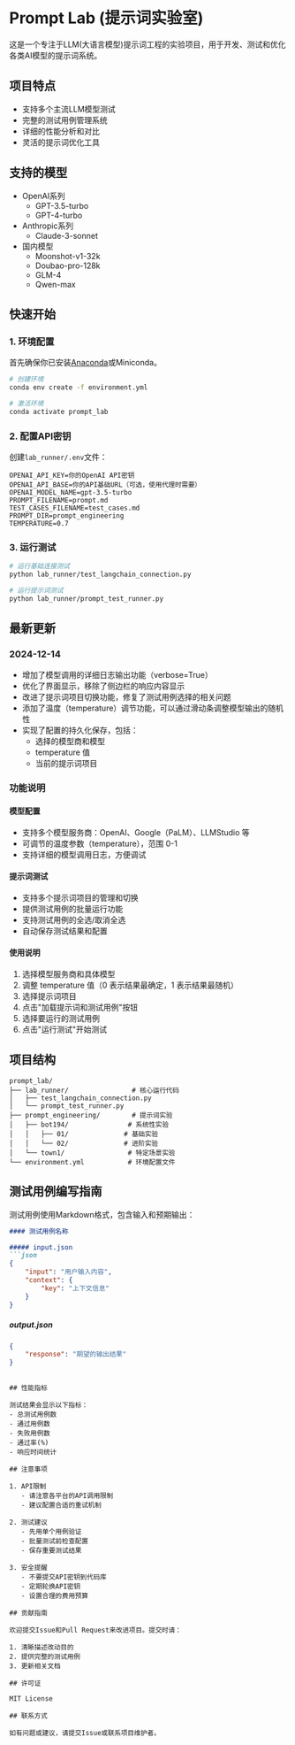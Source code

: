 # Prompt Lab (提示词实验室)

这是一个专注于LLM(大语言模型)提示词工程的实验项目，用于开发、测试和优化各类AI模型的提示词系统。

## 项目特点

- 支持多个主流LLM模型测试
- 完整的测试用例管理系统
- 详细的性能分析和对比
- 灵活的提示词优化工具

## 支持的模型

- OpenAI系列
  - GPT-3.5-turbo
  - GPT-4-turbo
- Anthropic系列
  - Claude-3-sonnet
- 国内模型
  - Moonshot-v1-32k
  - Doubao-pro-128k
  - GLM-4
  - Qwen-max

## 快速开始

### 1. 环境配置

首先确保你已安装[Anaconda](https://www.anaconda.com/download)或Miniconda。

```bash
# 创建环境
conda env create -f environment.yml

# 激活环境
conda activate prompt_lab
```

### 2. 配置API密钥

创建`lab_runner/.env`文件：

```env
OPENAI_API_KEY=你的OpenAI API密钥
OPENAI_API_BASE=你的API基础URL（可选，使用代理时需要）
OPENAI_MODEL_NAME=gpt-3.5-turbo
PROMPT_FILENAME=prompt.md
TEST_CASES_FILENAME=test_cases.md
PROMPT_DIR=prompt_engineering
TEMPERATURE=0.7
```

### 3. 运行测试

```bash
# 运行基础连接测试
python lab_runner/test_langchain_connection.py

# 运行提示词测试
python lab_runner/prompt_test_runner.py
```

## 最新更新

### 2024-12-14
- 增加了模型调用的详细日志输出功能（verbose=True）
- 优化了界面显示，移除了侧边栏的响应内容显示
- 改进了提示词项目切换功能，修复了测试用例选择的相关问题
- 添加了温度（temperature）调节功能，可以通过滑动条调整模型输出的随机性
- 实现了配置的持久化保存，包括：
  - 选择的模型商和模型
  - temperature 值
  - 当前的提示词项目

### 功能说明

#### 模型配置
- 支持多个模型服务商：OpenAI、Google（PaLM）、LLMStudio 等
- 可调节的温度参数（temperature），范围 0-1
- 支持详细的模型调用日志，方便调试

#### 提示词测试
- 支持多个提示词项目的管理和切换
- 提供测试用例的批量运行功能
- 支持测试用例的全选/取消全选
- 自动保存测试结果和配置

#### 使用说明
1. 选择模型服务商和具体模型
2. 调整 temperature 值（0 表示结果最确定，1 表示结果最随机）
3. 选择提示词项目
4. 点击"加载提示词和测试用例"按钮
5. 选择要运行的测试用例
6. 点击"运行测试"开始测试

## 项目结构

```
prompt_lab/
├── lab_runner/                # 核心运行代码
│   ├── test_langchain_connection.py
│   └── prompt_test_runner.py
├── prompt_engineering/        # 提示词实验
│   ├── bot194/               # 系统性实验
│   │   ├── 01/              # 基础实验
│   │   └── 02/              # 进阶实验
│   └── town1/                # 特定场景实验
└── environment.yml           # 环境配置文件
```

## 测试用例编写指南

测试用例使用Markdown格式，包含输入和预期输出：

```markdown
#### 测试用例名称

##### input.json
```json
{
    "input": "用户输入内容",
    "context": {
        "key": "上下文信息"
    }
}
```

##### output.json
```json
{
    "response": "期望的输出结果"
}
```
```

## 性能指标

测试结果会显示以下指标：
- 总测试用例数
- 通过用例数
- 失败用例数
- 通过率(%)
- 响应时间统计

## 注意事项

1. API限制
   - 请注意各平台的API调用限制
   - 建议配置合适的重试机制

2. 测试建议
   - 先用单个用例验证
   - 批量测试前检查配置
   - 保存重要测试结果

3. 安全提醒
   - 不要提交API密钥到代码库
   - 定期轮换API密钥
   - 设置合理的费用预算

## 贡献指南

欢迎提交Issue和Pull Request来改进项目。提交时请：

1. 清晰描述改动目的
2. 提供完整的测试用例
3. 更新相关文档

## 许可证

MIT License

## 联系方式

如有问题或建议，请提交Issue或联系项目维护者。
